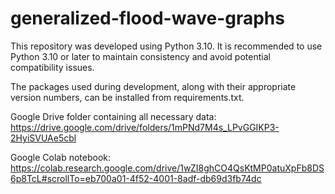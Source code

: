 # generalized-flood-wave-graphs

This repository was developed using Python 3.10. It is recommended to use Python 3.10 or later to maintain consistency and avoid potential compatibility issues.

The packages used during development, along with their appropriate version numbers, can be installed from requirements.txt.

Google Drive folder containing all necessary data: https://drive.google.com/drive/folders/1mPNd7M4s_LPvGGIKP3-2HyiSVUAe5cbl

Google Colab notebook: https://colab.research.google.com/drive/1wZI8ghCO4QsKtMP0atuXpFb8DS6p8TcL#scrollTo=eb700a01-4f52-4001-8adf-db69d3fb74dc